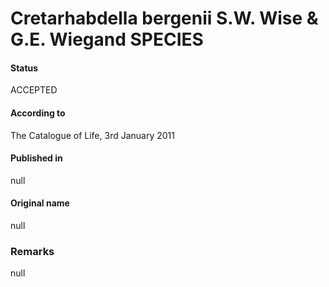 Cretarhabdella bergenii S.W. Wise & G.E. Wiegand SPECIES
=======

#### Status
ACCEPTED

#### According to
The Catalogue of Life, 3rd January 2011

#### Published in
null

#### Original name
null

### Remarks
null